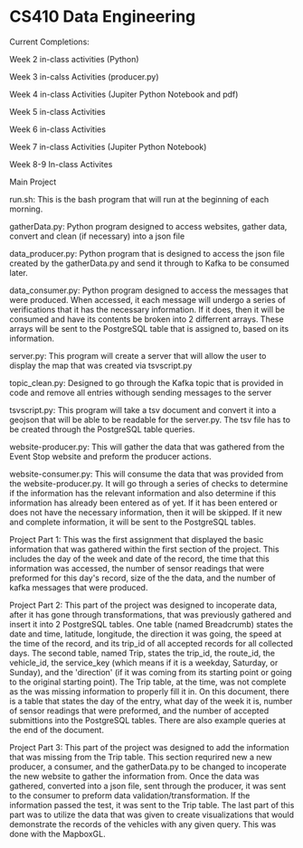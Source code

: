 # CS410 Data Engineering

Current Completions:

Week 2 in-class activities (Python) 

Week 3 in-calss Activities (producer.py)

Week 4 in-class Activities (Jupiter Python Notebook and pdf)

Week 5 in-class Activities 

Week 6 in-class Activities

Week 7 in-class Activities (Jupiter Python Notebook)

Week 8-9 In-class Activites 


Main Project

  run.sh: This is the bash program that will run at the beginning of each morning. 

  gatherData.py: Python program designed to access websites, gather data, convert and clean (if necessary) into a json file

  data_producer.py: Python program that is designed to access the json file created by the gatherData.py and send it through to Kafka to be consumed later. 

  data_consumer.py: Python program designed to access the messages that were produced. When accessed, it each message will undergo a series of verifications that it has the necessary information. If it does, then it will be consumed and have its contents be broken into 2 differrent arrays. These arrays will be sent to the PostgreSQL table that is assigned to, based on its information.

  server.py: This program will create a server that will allow the user to display the map that was created via tsvscript.py

  topic_clean.py: Designed to go through the Kafka topic that is provided in code and remove all entries withough sending messages to the server

  tsvscript.py: This program will take a tsv document and convert it into a geojson that will be able to be readable for the server.py. The tsv file has to be created through the PostgreSQL table queries.

  website-producer.py: This will gather the data that was gathered from the Event Stop website and preform the producer actions.

  website-consumer.py: This will consume the data that was provided from the website-producer.py. It will go through a series of checks to determine if the information has the relevant information and also determine if this information has already been entered as of yet. If it has been entered or does not have the necessary information, then it will be skipped. If it new and complete information, it will be sent to the PostgreSQL tables.


  Project Part 1: This was the first assignment that displayed the basic  information that was gathered within the first section of the project. This includes the day of the week and date of the record, the time that this information was accessed, the number of sensor readings that were preformed for this day's record, size of the the data, and the number of kafka messages that were produced. 

  Project Part 2: This part of the project was designed to incoperate data, after it has gone through transformations, that was previously gathered and insert it into 2 PostgreSQL tables. One table (named Breadcrumb) states the date and time, latitude, longitude, the direction it was going, the speed at the time of the record, and its trip_id of all accepted records for all collected days. The second table, named Trip, states the trip_id, the route_id, the vehicle_id, the service_key (which means if it is a weekday, Saturday, or Sunday), and the 'direction' (if it was coming from its starting point or going to the original starting point). The Trip table, at the time, was not complete as the was missing information to properly fill it in. On this document, there is a table that states the day of the entry, what day of the week it is, number of sensor readings that were preformed, and the number of accepted submittions into the PostgreSQL tables. There are also example queries at the end of the document. 

  Project Part 3: This part of the project was designed to add the information that was missing from the Trip table. This section requrired new a new producer, a consumer, and the gatherData.py to be changed to incoperate the new website to gather the information from. Once the data was gathered, converted into a json file, sent through the producer, it was sent to the consumer to preform data validation/transformation. If the information passed the test, it was sent to the Trip table. The last part of this part was to utilize the data that was given to create visualizations that would demonstrate  the records of the vehicles with any given query. This was done with the MapboxGL. 
